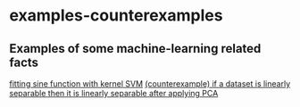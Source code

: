 # examples-counterexamples

## Examples of some machine-learning related facts
[fitting sine function with kernel SVM](
https://github.com/lambdaofgod/examples-counterexamples/blob/master/Kernel%20SVMs.ipynb)
[(counterexample) if a dataset is linearly separable then it is linearly separable after applying PCA](https://github.com/lambdaofgod/examples-counterexamples/blob/master/Separable%20data%20PCA%20nonseparable.ipynb)
